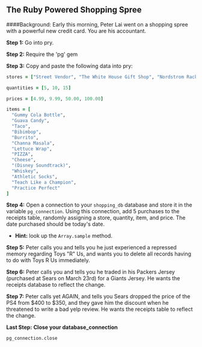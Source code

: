 ## The Ruby Powered Shopping Spree

####Background:
Early this morning, Peter Lai went on a shopping spree with a powerful new credit card. You are his accountant.


__Step 1:__
Go into pry.

__Step 2:__
Require the 'pg' gem

__Step 3:__
Copy and paste the following data into pry:

```Ruby
stores = ["Street Vendor", "The White House Gift Shop", "Nordstrom Rack"]

quantities = [5, 10, 15]

prices = [4.99, 9.99, 50.00, 100.00]

items = [
  "Gummy Cola Bottle",
  "Guava Candy",
  "Taco",
  "Bibimbop",
  "Burrito",
  "Channa Masala",
  "Lettuce Wrap",
  "PIZZA",
  "Cheese",
  "(Disney Soundtrack)",
  "Whiskey",
  "Athletic Socks",
  "Teach Like a Champion",
  "Practice Perfect"
]
```
__Step 4:__
Open a connection to your `shopping_db` database and store it in the variable `pg_connection`. Using this connection, add 5 purchases to the receipts table, randomly assigning a store, quantity, item, and price. The date purchased should be today's date.

  - __Hint:__ look up the `Array.sample` method.

__Step 5:__
Peter calls you and tells you he just experienced a repressed memory regarding Toys "R" Us, and wants you to delete all records having to do with Toys R Us immediately.

__Step 6:__ 
Peter calls you and tells you he traded in his Packers Jersey (purchased at Sears on March 23rd) for a Giants Jersey. He wants the receipts database to reflect the change.

__Step 7:__
Peter calls yet AGAIN, and tells you Sears dropped the price of the PS4 from $400 to $350, and they gave him the discount when he threatened to write a bad yelp review. He wants the receipts table to reflect the change.

__Last Step:__  __Close your database_connection__

`pg_connection.close`



